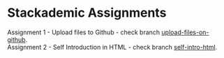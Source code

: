 # Stackademic Assignments

Assignment 1 - Upload files to Github - check branch [upload-files-on-github](https://github.com/owaismemon21/stackademic-learning/tree/upload-files-on-github).  
Assignment 2 - Self Introduction in HTML - check branch [self-intro-html](https://github.com/owaismemon21/stackademic-learning/tree/self-intro-html).  
